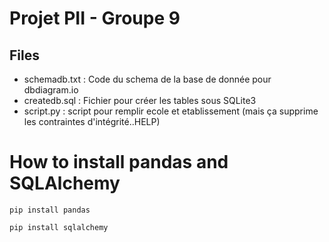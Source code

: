# Projet PII - Groupe 9

## Files

- schemadb.txt : Code du schema de la base de donnée pour dbdiagram.io
- createdb.sql : Fichier pour créer les tables sous SQLite3
- script.py : script pour remplir ecole et etablissement (mais ça supprime les contraintes d'intégrité..HELP)

# How to install pandas and SQLAlchemy

`pip install pandas`


`pip install sqlalchemy`
